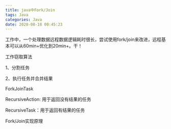 ```yaml
---
title: java中Fork/Join
tags: Java
categories: Java
date: 2020-08-18 00:45:23
---
```

工作中，一个处理数据远程数据逻辑耗时很长，尝试使用fork/join来改进，远程基本可以从60min+优化到20min+。干！

<!-- more -->
工作窃取算法

1、分割任务

2、执行任务并合并结果


ForkJoinTask

RecursiveAction: 用于返回没有结果的任务

RecursiveTask：用于返回有结果的任务 



Fork/Join实现原理

